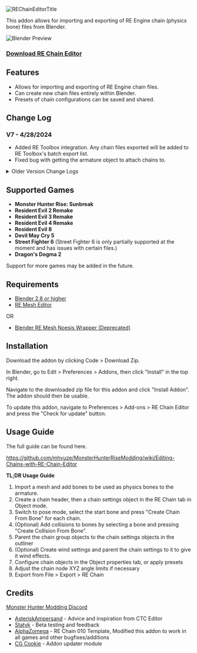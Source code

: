 
![REChainEditorTitle](https://github.com/NSACloud/RE-Chain-Editor/assets/46909075/e74f6ac0-e7c7-4f26-94af-0cf1ff9e95ee)

This addon allows for importing and exporting of RE Engine chain (physics bone) files from Blender.

![Blender Preview](https://github.com/NSACloud/RE-Chain-Editor/assets/46909075/82f76e5a-cddb-4c09-92e2-2a7cbca97599)

### [Download RE Chain Editor](https://github.com/NSACloud/RE-Chain-Editor/archive/refs/heads/main.zip)

## Features
 - Allows for importing and exporting of RE Engine chain files.
 - Can create new chain files entirely within Blender.
 - Presets of chain configurations can be saved and shared.
 
## Change Log

### V7 - 4/28/2024

* Added RE Toolbox integration. Any chain files exported will be added to RE Toolbox's batch export list.
* Fixed bug with getting the armature object to attach chains to.

<details>
  <summary>Older Version Change Logs</summary>

### V6 - 4/20/2024

If you are updating to V6, uncheck RE Chain Editor in the addons menu and restart Blender before installing the new version.

* Added support for meshes imported with RE Mesh Editor.
* Added addon updater functionality, the addon can now be updated directly from Preferences > Add-ons > RE Chain Editor
* Chains now use collections. This allows for multiple chain files to be in a scene at the same time.
* Added Target Armature import option. This allows you to specify which armature to attach the chain to.
* Added Merge Chain Collection import option. This allows for newly chain files to be merged with an existing chain collection.
* Added Active Chain Collection field to the Object Mode Tools and Pose Mode Tools panels. This determines where newly created chain objects will be assigned.
* Added Chain Collection export option. This allows you to specify which chain collection to export.
* Added Hide Non Collisions option to the Visibility panel.
* Chain collisions can now be moved and scaled like normal objects to set their position and radius. Previously, these would have to be set in collision settings menu.
* The default angle limit orientation for newly created chains has been altered so that the first angle limit points towards the next bone.
* Added Dragon's Dogma 2 support (untested)
* Various bug fixes

### V5 - 9/11/2023

* Fixed an issue where Street Fighter 6 chain settings did not import or export correctly. Any previously imported chains saved in a blend file should be reimported.
* Fixed issue causing crashes with SF6 due to certain data being missing when importing certain chain files.
* Chain collisions now show the bone they're connected to in their name.

NOTE: Due to them containing lots of currently unmapped data, certain SF6 chain files such as Kimberly's cannot be imported without them having issues in game when exported.

### V4 - 4/16/2023

* Added support for RE:Verse.
* Added experimental features under the Pose Mode tools. This allows for things such as chains connected to chains and single bone capsule collisions. Be warned that there is no error checking if you make a mistake. Use at your own risk.
* Minor bug fixes.

### V3 - 4/13/2023

* Added support for Resident Evil 4.
* Moved exporting of all chain versions to a single export menu. Choose which game to export for in the top right when exporting.
 
### V2 - 2/18/2023

If you are updating to V2 from a previous version, any chain files previously saved to Blender have to be reimported.

This is because certain settings have been stored differently compared to the previous version and it will cause issues when exporting.

**New Features:**
* Angle limit orientation is now set automatically when creating new chains. Manual adjustments may still be required at times.
* Chain nodes now have cones to display angle limits.
* In the Object Mode Tools panel, added 2 new buttons for aligning angle limits and setting an angle limit radius ramp across a chain.
* In the Object Mode Visibility panel, added buttons for hiding non chain objects to make selecting things quicker.
* In the Pose Mode Tools panel, added 2 new buttons for renaming bone chains and aligning bone tails to an axis.
* Angle limit object orientations can now be copied and pasted using the clipboard.
* Added support for collision filter file (.cfil) paths to chain settings.
* Added support for collision subdata (For RE2 RT).
* Several minor bug fixes.
 
 </details>
 
 ## Supported Games
 - **Monster Hunter Rise: Sunbreak**
 - **Resident Evil 2 Remake**
 - **Resident Evil 3 Remake**
 - **Resident Evil 4 Remake**
 - **Resident Evil 8**
 - **Devil May Cry 5**
 - **Street Fighter 6**  (Street Fighter 6 is only partially supported at the moment and has issues with certain files.)
 - **Dragon's Dogma 2**
 
Support for more games may be added in the future.

## Requirements
* [Blender 2.8 or higher](https://www.blender.org/download/)
* [RE Mesh Editor](https://github.com/NSACloud/RE-Mesh-Editor)

OR
* [Blender RE Mesh Noesis Wrapper (Deprecated)](https://github.com/NSACloud/Blender-RE-Mesh-Noesis-Wrapper)
## Installation
Download the addon by clicking Code > Download Zip.

In Blender, go to Edit > Preferences > Addons, then click "Install" in the top right.

Navigate to the downloaded zip file for this addon and click "Install Addon". The addon should then be usable.

To update this addon, navigate to Preferences > Add-ons > RE Chain Editor and press the "Check for update" button.

## Usage Guide

The full guide can be found here.

https://github.com/mhvuze/MonsterHunterRiseModding/wiki/Editing-Chains-with-RE-Chain-Editor

**TL;DR Usage Guide**

1. Import a mesh and add bones to be used as physics bones to the armature.
2. Create a chain header, then a chain settings object in the RE Chain tab in Object mode.
3. Switch to pose mode, select the start bone and press "Create Chain From Bone" for each chain.
4. (Optional) Add collisions to bones by selecting a bone and pressing "Create Collision From Bone".
5. Parent the chain group objects to the chain settings objects in the outliner
6. (Optional) Create wind settings and parent the chain settings to it to give it wind effects.
7. Configure chain objects in the Object properties tab, or apply presets
8. Adjust the chain node XYZ angle limits if necessary
9. Export from File > Export > RE Chain

 ## Credits
[Monster Hunter Modding Discord](https://discord.gg/gJwMdhK)
 - [AsteriskAmpersand](https://github.com/AsteriskAmpersand) - Advice and inspiration from CTC Editor
- [Statyk](https://www.youtube.com/channel/UC2nEkiSL_X7xh6QHJcS0Wjw) - Beta testing and feedback
- [AlphaZomega](https://github.com/alphazolam/) - RE Chain 010 Template, Modified this addon to work in all games and other bugfixes/additions
- [CG Cookie](https://github.com/CGCookie) - Addon updater module
